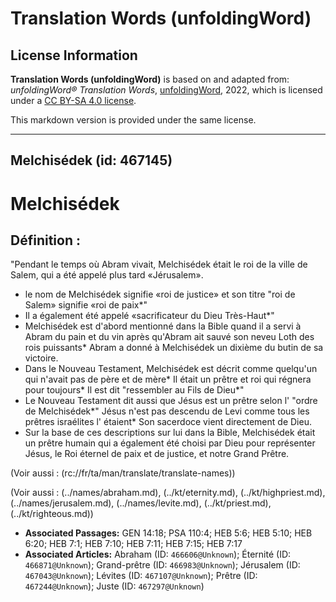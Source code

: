 # Translation Words (unfoldingWord)

## License Information

**Translation Words (unfoldingWord)** is based on and adapted from: _unfoldingWord® Translation Words_, [unfoldingWord](https://unfoldingword.org/utw), 2022, which is licensed under a [CC BY-SA 4.0 license](https://creativecommons.org/licenses/by-sa/4.0/legalcode.en).

This markdown version is provided under the same license.



--------------------------------

## Melchisédek (id: 467145)

Melchisédek
===========

Définition :
------------

"Pendant le temps où Abram vivait, Melchisédek était le roi de la ville de Salem, qui a été appelé plus tard «Jérusalem».

* le nom de Melchisédek signifie «roi de justice» et son titre "roi de Salem» signifie «roi de paix\*"
* Il a également été appelé «sacrificateur du Dieu Très\-Haut\*"
* Melchisédek est d'abord mentionné dans la Bible quand il a servi à Abram du pain et du vin après qu'Abram ait sauvé son neveu Loth des rois puissants\* Abram a donné à Melchisédek un dixième du butin de sa victoire.
* Dans le Nouveau Testament, Melchisédek est décrit comme quelqu'un qui n'avait pas de père et de mère\* Il était un prêtre et roi qui régnera pour toujours\* Il est dit "ressembler au Fils de Dieu\*"
* Le Nouveau Testament dit aussi que Jésus est un prêtre selon l' "ordre de Melchisédek\*" Jésus n'est pas descendu de Levi comme tous les prêtres israélites l' étaient\* Son sacerdoce vient directement de Dieu.
* Sur la base de ces descriptions sur lui dans la Bible, Melchisédek était un prêtre humain qui a également été choisi par Dieu pour représenter Jésus, le Roi éternel de paix et de justice, et notre Grand Prêtre.

(Voir aussi : (rc://fr/ta/man/translate/translate\-names))

(Voir aussi : (../names/abraham.md), (../kt/eternity.md), (../kt/highpriest.md), (../names/jerusalem.md), (../names/levite.md), (../kt/priest.md), (../kt/righteous.md))

* **Associated Passages:** GEN 14:18; PSA 110:4; HEB 5:6; HEB 5:10; HEB 6:20; HEB 7:1; HEB 7:10; HEB 7:11; HEB 7:15; HEB 7:17
* **Associated Articles:** Abraham (ID: `466606@Unknown`); Éternité (ID: `466871@Unknown`); Grand-prêtre (ID: `466983@Unknown`); Jérusalem (ID: `467043@Unknown`); Lévites (ID: `467107@Unknown`); Prêtre (ID: `467244@Unknown`); Juste (ID: `467297@Unknown`)

